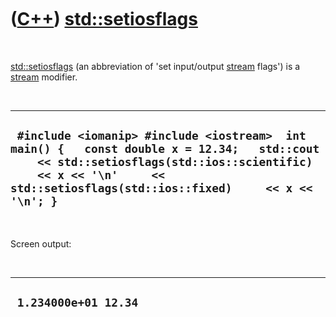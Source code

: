 
 

 

 

 

 

([C++](Cpp.md)) [std::setiosflags](CppSetiosflags.md)
=======================================================

 

[std::setiosflags](CppSetiosflags.md) (an abbreviation of 'set
input/output [stream](CppStream.md) flags') is a
[stream](CppStream.md) modifier.

 

  ---------------------------------------------------------------------------------------------------------------------------------------------------------------------------------------------------------------------------
  ` #include <iomanip> #include <iostream>  int main() {   const double x = 12.34;   std::cout     << std::setiosflags(std::ios::scientific)     << x << '\n'     << std::setiosflags(std::ios::fixed)     << x << '\n'; }`
  ---------------------------------------------------------------------------------------------------------------------------------------------------------------------------------------------------------------------------

 

Screen output:

 

  -----------------------
  ` 1.234000e+01 12.34`
  -----------------------

 

 

 

 

 

 

